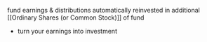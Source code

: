fund earnings & distributions automatically reinvested in additional [[Ordinary Shares (or Common Stock)]] of fund
- turn your earnings into investment
